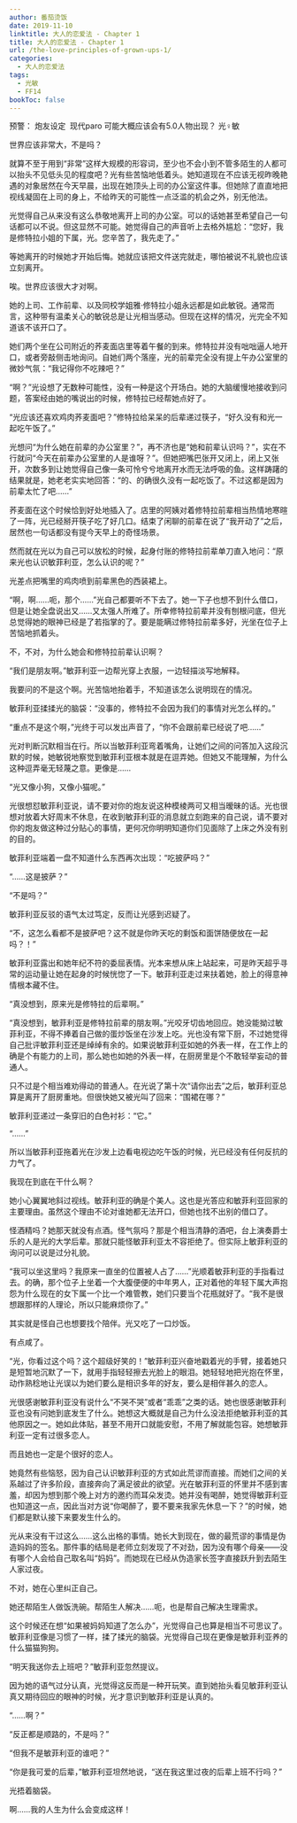 ```yaml
---
author: 番茄烫饭
date: 2019-11-10
linktitle: 大人的恋爱法 - Chapter 1
title: 大人的恋爱法 - Chapter 1
url: /the-love-principles-of-grown-ups-1/
categories:
  - 大人的恋爱法
tags:
  - 光敏
  - FF14
bookToc: false
---
```


预警：
炮友设定 
现代paro
可能大概应该会有5.0人物出现？
光♀敏 

<!--more-->


世界应该非常大，不是吗？

就算不至于用到“非常”这样大规模的形容词，至少也不会小到不管多陌生的人都可以抬头不见低头见的程度吧？光有些苦恼地低着头。她知道现在不应该无视昨晚艳遇的对象居然在今天早晨，出现在她顶头上司的办公室这件事。但她除了直直地把视线凝固在上司的身上，不给昨天的可能性一点泛滥的机会之外，别无他法。

光觉得自己从来没有这么恭敬地离开上司的办公室。可以的话她甚至希望自己一句话都可以不说。但这显然不可能。她觉得自己的声音听上去格外尴尬：“您好，我是修特拉小姐的下属，光。您辛苦了，我先走了。”

等她离开的时候她才开始后悔。她就应该把文件送完就走，哪怕被说不礼貌也应该立刻离开。

唉。世界应该很大才对啊。

她的上司、工作前辈、以及同校学姐雅·修特拉小姐永远都是如此敏锐。通常而言，这种带有温柔关心的敏锐总是让光相当感动。但现在这样的情况，光完全不知道该不该开口了。

她们两个坐在公司附近的荞麦面店里等着午餐的到来。修特拉并没有咄咄逼人地开口，或者旁敲侧击地询问。自她们两个落座，光的前辈完全没有提上午办公室里的微妙气氛：“我记得你不吃辣吧？”

“啊？”光设想了无数种可能性，没有一种是这个开场白。她的大脑缓慢地接收到问题，答案经由她的嘴说出的时候，修特拉已经帮她点好了。

“光应该还喜欢鸡肉荞麦面吧？”修特拉给呆呆的后辈递过筷子，“好久没有和光一起吃午饭了。”

光想问“为什么她在前辈的办公室里？”，再不济也是“她和前辈认识吗？”，实在不行就问“今天在前辈办公室里的人是谁呀？”。但她把嘴巴张开又闭上，闭上又张开，次数多到让她觉得自己像一条可怜兮兮地离开水而无法呼吸的鱼。这样踌躇的结果就是，她老老实实地回答：“的、的确很久没有一起吃饭了。不过这都是因为前辈太忙了吧……”

荞麦面在这个时候恰到好处地插入了。店里的阿姨对着修特拉前辈相当热情地寒暄了一阵，光已经掰开筷子吃了好几口。结束了闲聊的前辈在说了“我开动了”之后，居然也一句话都没有提今天早上的奇怪场景。

然而就在光以为自己可以放松的时候，起身付账的修特拉前辈单刀直入地问：“原来光也认识敏菲利亚，怎么认识的呢？”

光差点把嘴里的鸡肉喷到前辈黑色的西装裙上。

“啊，啊……呃，那个……”光自己都要听不下去了。她一下子也想不到什么借口，但是让她全盘说出又……又太强人所难了。所幸修特拉前辈并没有刨根问底，但光总觉得她的眼神已经是了若指掌的了。要是能瞒过修特拉前辈多好，光坐在位子上苦恼地抓着头。

不，不对，为什么她会和修特拉前辈认识啊？

“我们是朋友啊。”敏菲利亚一边帮光穿上衣服，一边轻描淡写地解释。

我要问的不是这个啊。光苦恼地抬着手，不知道该怎么说明现在的情况。

敏菲利亚揉揉光的脑袋：“没事的，修特拉不会因为我们的事情对光怎么样的。”

“重点不是这个啊，”光终于可以发出声音了，“你不会跟前辈已经说了吧……”

光对判断沉默相当在行。所以当敏菲利亚弯着嘴角，让她们之间的问答加入这段沉默的时候，她敏锐地察觉到敏菲利亚根本就是在逗弄她。但她又不能理解，为什么这种逗弄毫无轻蔑之意。更像是……

“光又像小狗，又像小猫呢。”

光很想怼敏菲利亚说，请不要对你的炮友说这种模棱两可又相当暧昧的话。光也很想对放着大好周末不休息，在收到敏菲利亚的消息就立刻跑来的自己说，请不要对你的炮友做这种过分贴心的事情，更何况你明明知道你们见面除了上床之外没有别的目的。

敏菲利亚端着一盘不知道什么东西再次出现：“吃披萨吗？”

“……这是披萨？”

“不是吗？”

敏菲利亚反驳的语气太过笃定，反而让光感到迟疑了。

“不，这怎么看都不是披萨吧？这不就是你昨天吃的剩饭和面饼随便放在一起吗？！”

敏菲利亚露出和她年纪不符的委屈表情。光本来想从床上站起来，可是昨天超乎寻常的运动量让她在起身的时候恍惚了一下。敏菲利亚走过来扶着她，脸上的得意神情根本藏不住。

“真没想到，原来光是修特拉的后辈啊。”

“真没想到，敏菲利亚是修特拉前辈的朋友啊。”光咬牙切齿地回应。她没能拗过敏菲利亚，不得不捧着自己做的蛋炒饭坐在沙发上吃。光也没有常下厨，不过她觉得自己批评敏菲利亚还是绰绰有余的。如果说敏菲利亚如她的外表一样，在工作上的确是个有能力的上司，那么她也如她的外表一样，在厨房里是个不敢轻举妄动的普通人。

只不过是个相当难劝得动的普通人。在光说了第十次“请你出去”之后，敏菲利亚总算是离开了厨房重地。但很快她又被光叫了回来：“围裙在哪？”

敏菲利亚递过一条穿旧的白色衬衫：“它。”

“……”

所以当敏菲利亚拖着光在沙发上边看电视边吃午饭的时候，光已经没有任何反抗的力气了。

我现在到底在干什么啊？

她小心翼翼地斜过视线。敏菲利亚的确是个美人。这也是光答应和敏菲利亚回家的主要理由。虽然这个理由不论对谁她都无法开口，但她也找不出别的借口了。

怪酒精吗？她那天就没有点酒。怪气氛吗？那是个相当清静的酒吧，台上演奏爵士乐的人是光的大学后辈。那就只能怪敏菲利亚太不容拒绝了。但实际上敏菲利亚的询问可以说是过分礼貌。

“我可以坐这里吗？我原来一直坐的位置被人占了……”光顺着敏菲利亚的手指看过去。的确，那个位子上坐着一个大腹便便的中年男人，正对着他的年轻下属大声抱怨为什么现在的女下属一个比一个难管教，她们只要当个花瓶就好了。“我不是很想跟那样的人理论，所以只能麻烦你了。”

其实就是怪自己也想要找个陪伴。光又吃了一口炒饭。

有点咸了。

“光，你看过这个吗？这个超级好笑的！”敏菲利亚兴奋地戳着光的手臂，接着她只是短暂地沉默了一下，就用手指轻轻擦去光脸上的眼泪。她轻轻地把光抱在怀里，动作熟稔地让光误以为她们要么是相识多年的好友，要么是相伴甚久的恋人。

光很感谢敏菲利亚没有说什么“不哭不哭”或者“乖乖”之类的话。她也很感谢敏菲利亚也没有问她到底发生了什么。她想这大概就是自己为什么没法拒绝敏菲利亚的其他原因之一。她如此体贴，甚至不用开口就能安慰，不用了解就能包容。她想敏菲利亚一定有过很多恋人。

而且她也一定是个很好的恋人。

她竟然有些恼怒，因为自己认识敏菲利亚的方式如此荒谬而直接。而她们之间的关系越过了许多阶段，直接奔向了满足彼此的欲望。光在敏菲利亚的怀里并不感到害羞，却因为想到那个晚上对方的邀约而耳朵发烫。她并没有喝醉，她觉得敏菲利亚也知道这一点，因此当对方说“你喝醉了，要不要来我家先休息一下？”的时候，她们都是默认接下来要发生什么的。

光从来没有干过这么……这么出格的事情。她长大到现在，做的最荒谬的事情是伪造妈妈的签名。那件事的结局是老师立刻发现了不对劲，因为没有哪个母亲——没有哪个人会给自己取名叫“妈妈”。而她现在已经从伪造家长签字直接跃升到去陌生人家过夜。

不对，她在心里纠正自己。

她还帮陌生人做饭洗碗。帮陌生人解决……呃，也是帮自己解决生理需求。

这个时候还在想“如果被妈妈知道了怎么办”，光觉得自己也算是相当不可思议了。敏菲利亚像是习惯了一样，揉了揉光的脑袋。光觉得自己现在更像是敏菲利亚养的什么猫猫狗狗。

“明天我送你去上班吧？”敏菲利亚忽然提议。

因为她的语气过分认真，光觉得这反而是一种开玩笑。直到她抬头看见敏菲利亚认真又期待回应的眼神的时候，光才意识到敏菲利亚是认真的。

“……啊？”

“反正都是顺路的，不是吗？”

“但我不是敏菲利亚的谁吧？”

“你是我可爱的后辈，”敏菲利亚坦然地说，“送在我这里过夜的后辈上班不行吗？”

光捂着脑袋。

啊……我的人生为什么会变成这样！
